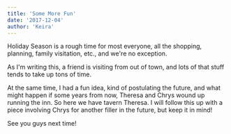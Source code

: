 ```yaml
---
title: 'Some More Fun'
date: '2017-12-04'
author: 'Keira'
---
```


<p>Holiday Season is a rough time for most everyone, all the shopping, planning, family visitation, etc., and we're no exception.</p><p>As I'm writing this, a friend is visiting from out of town, and lots of that stuff tends to take up tons of time.</p><p>At the same time, I had a fun idea, kind of postulating the future, and what might happen if some years from now, Theresa and Chrys wound up running the inn. So here we have tavern Theresa. I will follow this up with a piece involving Chrys for another filler in the future, but keep it in mind!</p><p>See you guys next time!</p>

